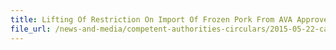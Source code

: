 ```yaml
---
title: Lifting Of Restriction On Import Of Frozen Pork From AVA Approved Establishment In Poland 
file_url: /news-and-media/competent-authorities-circulars/2015-05-22-ca.pdf
---
```

